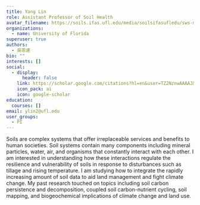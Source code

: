 ```yaml
---
title: Yang Lin
role: Assistant Professor of Soil Health
avatar_filename: https://soils.ifas.ufl.edu/media/soilsifasufledu/sws-main-site/images/faculty/Yang-Lin-210x225.jpg
organizations:
  - name: University of Florida
superuser: true
authors:
  - 吳恩達
bio: ""
interests: []
social:
  - display:
      header: false
    link: https://scholar.google.com/citations?hl=en&user=TZ2NznwAAAAJ&view_op=list_works&sortby=pubdate
    icon_pack: ai
    icon: google-scholar
education:
  courses: []
email: ylin2@ufl.edu
user_groups:
  - PI
---
```

Soils are complex systems that offer irreplaceable services and benefits to human societies. Soil systems contain many components including mineral particles, water, air, and organisms that constantly interact with each other. I am interested in understanding how these interactions regulate the resilience and vulnerability of soils in response to disturbances such as tillage and rising temperature. I am studying how to integrate the rapidly increasing amount of soil data to aid land management and fight climate change. My past research touched on topics including soil carbon persistence and decomposition, coupled soil carbon-nutrient cycling, soil mapping, and biogeochemical implications of climate change and land use.